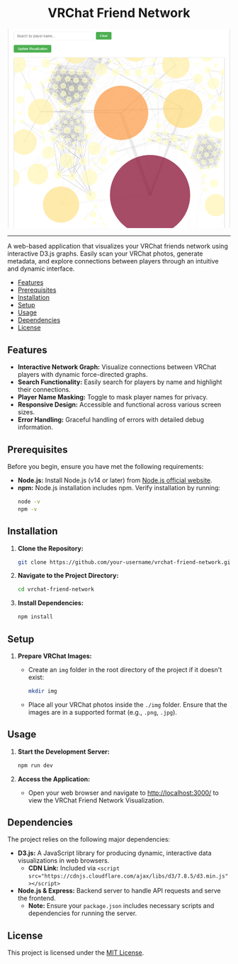 
<div align="center">

# VRChat Friend Network

![preview](./image/view.png)

<div align="left">

---

A web-based application that visualizes your VRChat friends network using interactive D3.js graphs. Easily scan your VRChat photos, generate metadata, and explore connections between players through an intuitive and dynamic interface.

- [Features](#features)
- [Prerequisites](#prerequisites)
- [Installation](#installation)
- [Setup](#setup)
- [Usage](#usage)
- [Dependencies](#dependencies)
- [License](#license)

## Features

- **Interactive Network Graph:** Visualize connections between VRChat players with dynamic force-directed graphs.
- **Search Functionality:** Easily search for players by name and highlight their connections.
- **Player Name Masking:** Toggle to mask player names for privacy.
- **Responsive Design:** Accessible and functional across various screen sizes.
- **Error Handling:** Graceful handling of errors with detailed debug information.

## Prerequisites

Before you begin, ensure you have met the following requirements:

- **Node.js:** Install Node.js (v14 or later) from [Node.js official website](https://nodejs.org/).
- **npm:** Node.js installation includes npm. Verify installation by running:
  ```bash
  node -v
  npm -v
  ```

## Installation

1. **Clone the Repository:**
   ```bash
   git clone https://github.com/your-username/vrchat-friend-network.git
   ```
   
2. **Navigate to the Project Directory:**
   ```bash
   cd vrchat-friend-network
   ```

3. **Install Dependencies:**
   ```bash
   npm install
   ```

## Setup

1. **Prepare VRChat Images:**
   
   - Create an `img` folder in the root directory of the project if it doesn't exist:
     ```bash
     mkdir img
     ```
   - Place all your VRChat photos inside the `./img` folder. Ensure that the images are in a supported format (e.g., `.png`, `.jpg`).

## Usage

1. **Start the Development Server:**
   ```bash
   npm run dev
   ```

2. **Access the Application:**
   
   - Open your web browser and navigate to [http://localhost:3000/](http://localhost:3000/) to view the VRChat Friend Network Visualization.

## Dependencies

The project relies on the following major dependencies:

- **D3.js:** A JavaScript library for producing dynamic, interactive data visualizations in web browsers.
  - **CDN Link:** Included via `<script src="https://cdnjs.cloudflare.com/ajax/libs/d3/7.8.5/d3.min.js"></script>`
- **Node.js & Express:** Backend server to handle API requests and serve the frontend.
  - **Note:** Ensure your `package.json` includes necessary scripts and dependencies for running the server.

## License

This project is licensed under the [MIT License](LICENSE).
